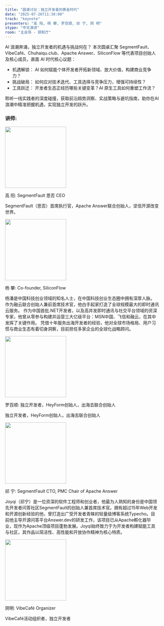 ```yaml
---
title: "圆桌讨论：独立开发者的黄金时代"
date: "2025-07-26T11:30:00"
track: "keynote"
presenters: "高 阳, 杨 攀, 罗百顺, 祁 宁, 阴 明"
stype: "中文演讲"
room: "主会场 - 颐和厅"
---
```


AI 浪潮奔涌，独立开发者的机遇与挑战何在？ 本次圆桌汇聚  SegmentFault、VibeCafé、Chuhaiqu.club、Apache Answer、SiliconFlow 等代表项目创始人及核心成员，直面 AI 时代核心议题：

- 机遇解锁： AI 如何赋能个体开发者开拓新领域、放大价值，构建商业竞争力？
- 挑战破局： 如何应对技术迭代、工具选择与竞争压力，增强可持续性？
- 工具跃迁： 开发者生态正经历哪些关键变革？AI 原生工具如何重塑工作流？

聆听一线实践者的深度碰撞，获取前沿趋势洞察、实战策略与避坑指南，助你在AI浪潮中精准把握机遇，实现独立开发的跃升。

### 讲师:


<img src="https://sessionize.com/image/d56d-400o400o1-N2hasf71rtrW7zcbvx1JeJ.jpg" width="200" /><br/>

高 阳: SegmentFault 思否 CEO

SegmentFault（思否）首席执行官，Apache Answer联合创始人，坚信开源改变世界。


<img src="https://sessionize.com/image/6ff3-400o400o1-XGxtrdY6S65QrCgZ7yiS45.jpg" width="200" /><br/>

杨 攀: Co-founder, SiliconFlow

杨潘是中国科技创业领域的知名人士，在中国科技创业生态圈中拥有深厚人脉。
作为融云联合创始人兼前首席技术官，他白手起家打造了全球规模最大的即时通讯云服务。
作为中国首批.NET开发者，以及高并发即时通讯与社交平台领域的资深专家，他曾从零参与构建并运营三大亿级平台：MSN中国、飞信和融云，在其中发挥了关键作用。
凭借十年服务出海开发者的经验，他对全球市场格局、用户习惯与商业生态有着切身洞察，目前担任多家企业的全球化战略顾问。


<img src="https://sessionize.com/image/f6fe-400o400o1-PnWWDP9CxJ5SGq9zjY3XKP.jpg" width="200" /><br/>

罗百顺: 独立开发者，HeyForm创始人，出海去联合创始人

独立开发者，HeyForm创始人，出海去联合创始人


<img src="https://sessionize.com/image/32d2-400o400o1-PPktmtfpFjoUeM4CaPMagm.jpg" width="200" /><br/>

祁 宁: SegmentFault CTO, PMC Chair of Apache Answer

Joyqi（祁宁）是一位资深的软件工程师和创业者，他最为人熟知的身份是中国领先开发者问答社区SegmentFault的创始人兼首席技术官。拥有超过15年Web开发和开源创新经验的他，曾打造出广受开发者青睐的轻量级博客系统Typecho。目前他主导开源问答平台Answer.dev的研发工作，该项目已从Apache孵化器毕业，现作为Apache顶级项目蓬勃发展。Joyqi始终致力于为开发者构建赋能工具与社区，其作品以简洁性、高性能和开放协作精神为核心特质。

<img src="https://sessionize.com/image/89e2-400o400o1-HNvmsH3nHE8CdVtbeN5Gj6.jpg" width="200" /><br/>

阴明: VibeCafé Organizer

VibeCafé活动组织者，独立开发者